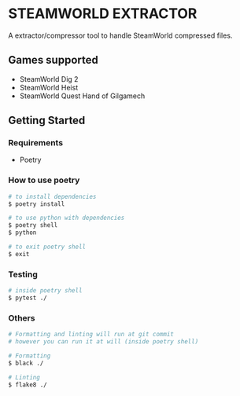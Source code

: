 # STEAMWORLD EXTRACTOR

A extractor/compressor tool to handle SteamWorld compressed files.

## Games supported

- SteamWorld Dig 2
- SteamWorld Heist
- SteamWorld Quest Hand of Gilgamech

## Getting Started

### Requirements

- Poetry

### How to use poetry

```sh
# to install dependencies
$ poetry install

# to use python with dependencies
$ poetry shell
$ python

# to exit poetry shell
$ exit
```

### Testing

```sh
# inside poetry shell
$ pytest ./
```

### Others

```sh
# Formatting and linting will run at git commit
# however you can run it at will (inside poetry shell)

# Formatting
$ black ./

# Linting
$ flake8 ./
```
